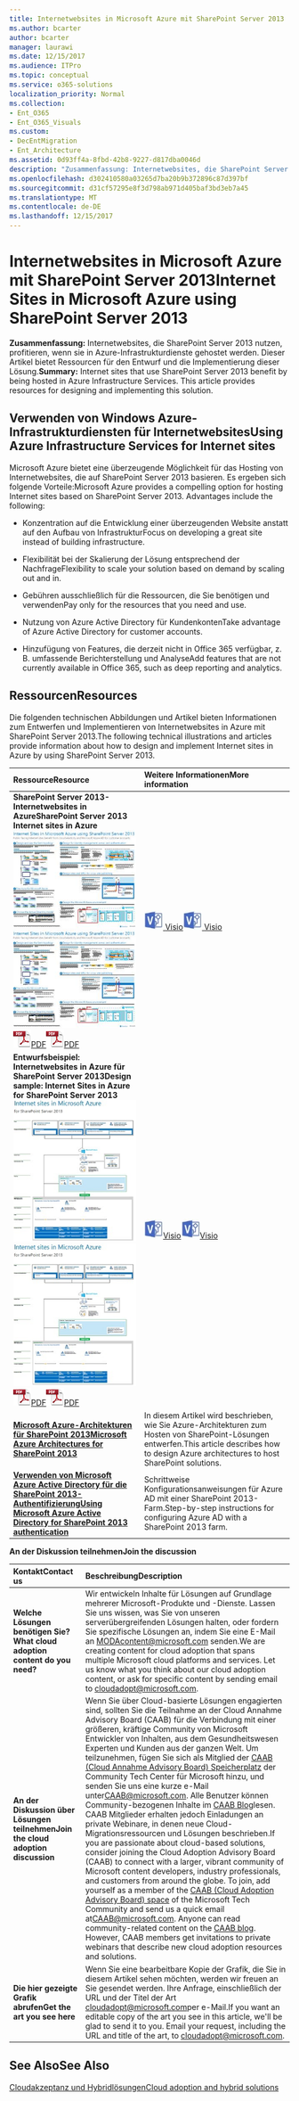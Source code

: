 ```yaml
---
title: Internetwebsites in Microsoft Azure mit SharePoint Server 2013
ms.author: bcarter
author: bcarter
manager: laurawi
ms.date: 12/15/2017
ms.audience: ITPro
ms.topic: conceptual
ms.service: o365-solutions
localization_priority: Normal
ms.collection:
- Ent_O365
- Ent_O365_Visuals
ms.custom:
- DecEntMigration
- Ent_Architecture
ms.assetid: 0d93ff4a-8fbd-42b8-9227-d817dba0046d
description: "Zusammenfassung: Internetwebsites, die SharePoint Server 2013 nutzen, profitieren, wenn sie in Azure-Infrastrukturdienste gehostet werden. Dieser Artikel bietet Ressourcen für den Entwurf und die Implementierung dieser Lösung."
ms.openlocfilehash: d302410580a03265d7ba20b9b372896c87d397bf
ms.sourcegitcommit: d31cf57295e8f3d798ab971d405baf3bd3eb7a45
ms.translationtype: MT
ms.contentlocale: de-DE
ms.lasthandoff: 12/15/2017
---
```

# <a name="internet-sites-in-microsoft-azure-using-sharepoint-server-2013"></a><span data-ttu-id="efa4e-104">Internetwebsites in Microsoft Azure mit SharePoint Server 2013</span><span class="sxs-lookup"><span data-stu-id="efa4e-104">Internet Sites in Microsoft Azure using SharePoint Server 2013</span></span>

 <span data-ttu-id="efa4e-p102">**Zusammenfassung:** Internetwebsites, die SharePoint Server 2013 nutzen, profitieren, wenn sie in Azure-Infrastrukturdienste gehostet werden. Dieser Artikel bietet Ressourcen für den Entwurf und die Implementierung dieser Lösung.</span><span class="sxs-lookup"><span data-stu-id="efa4e-p102">**Summary:** Internet sites that use SharePoint Server 2013 benefit by being hosted in Azure Infrastructure Services. This article provides resources for designing and implementing this solution.</span></span>
  
## <a name="using-azure-infrastructure-services-for-internet-sites"></a><span data-ttu-id="efa4e-107">Verwenden von Windows Azure-Infrastrukturdiensten für Internetwebsites</span><span class="sxs-lookup"><span data-stu-id="efa4e-107">Using Azure Infrastructure Services for Internet sites</span></span>

<span data-ttu-id="efa4e-p103">Microsoft Azure bietet eine überzeugende Möglichkeit für das Hosting von Internetwebsites, die auf SharePoint Server 2013 basieren. Es ergeben sich folgende Vorteile:</span><span class="sxs-lookup"><span data-stu-id="efa4e-p103">Microsoft Azure provides a compelling option for hosting Internet sites based on SharePoint Server 2013. Advantages include the following:</span></span>
  
- <span data-ttu-id="efa4e-110">Konzentration auf die Entwicklung einer überzeugenden Website anstatt auf den Aufbau von Infrastruktur</span><span class="sxs-lookup"><span data-stu-id="efa4e-110">Focus on developing a great site instead of building infrastructure.</span></span>
    
- <span data-ttu-id="efa4e-111">Flexibilität bei der Skalierung der Lösung entsprechend der Nachfrage</span><span class="sxs-lookup"><span data-stu-id="efa4e-111">Flexibility to scale your solution based on demand by scaling out and in.</span></span>
    
- <span data-ttu-id="efa4e-112">Gebühren ausschließlich für die Ressourcen, die Sie benötigen und verwenden</span><span class="sxs-lookup"><span data-stu-id="efa4e-112">Pay only for the resources that you need and use.</span></span>
    
- <span data-ttu-id="efa4e-113">Nutzung von Azure Active Directory für Kundenkonten</span><span class="sxs-lookup"><span data-stu-id="efa4e-113">Take advantage of Azure Active Directory for customer accounts.</span></span>
    
- <span data-ttu-id="efa4e-114">Hinzufügung von Features, die derzeit nicht in Office 365 verfügbar, z. B. umfassende Berichterstellung und Analyse</span><span class="sxs-lookup"><span data-stu-id="efa4e-114">Add features that are not currently available in Office 365, such as deep reporting and analytics.</span></span>
    
## <a name="resources"></a><span data-ttu-id="efa4e-115">Ressourcen</span><span class="sxs-lookup"><span data-stu-id="efa4e-115">Resources</span></span>

<span data-ttu-id="efa4e-116">Die folgenden technischen Abbildungen und Artikel bieten Informationen zum Entwerfen und Implementieren von Internetwebsites in Azure mit SharePoint Server 2013.</span><span class="sxs-lookup"><span data-stu-id="efa4e-116">The following technical illustrations and articles provide information about how to design and implement Internet sites in Azure by using SharePoint Server 2013.</span></span>
  
|<span data-ttu-id="efa4e-117">**Ressource**</span><span class="sxs-lookup"><span data-stu-id="efa4e-117">**Resource**</span></span>|<span data-ttu-id="efa4e-118">**Weitere Informationen**</span><span class="sxs-lookup"><span data-stu-id="efa4e-118">**More information**</span></span>|
|:-----|:-----|
|<span data-ttu-id="efa4e-119">**SharePoint Server 2013-Internetwebsites in Azure**</span><span class="sxs-lookup"><span data-stu-id="efa4e-119">**SharePoint Server 2013 Internet sites in Azure**</span></span> <br/> <span data-ttu-id="efa4e-120">[![Bild der Internetwebsites in Azure mit SharePoint](images/MS_AZ_SPInternetSites.jpg)          ](https://go.microsoft.com/fwlink/p/?LinkId=392552)</span><span class="sxs-lookup"><span data-stu-id="efa4e-120">[![Image of Internet sites in Azure using SharePoint](images/MS_AZ_SPInternetSites.jpg)          ](https://go.microsoft.com/fwlink/p/?LinkId=392552)</span></span> <br/> <span data-ttu-id="efa4e-121">![PDF-Datei](images/ITPro_Other_PDFicon.png)[PDF](https://go.microsoft.com/fwlink/p/?LinkId=392552)</span><span class="sxs-lookup"><span data-stu-id="efa4e-121">![PDF file](images/ITPro_Other_PDFicon.png)[PDF](https://go.microsoft.com/fwlink/p/?LinkId=392552)</span></span> |<span data-ttu-id="efa4e-122">[![Visio-Datei](images/ITPro_Other_VisioIcon.jpg)          ](https://go.microsoft.com/fwlink/p/?LinkId=392551)[Visio](https://go.microsoft.com/fwlink/p/?LinkId=392551)</span><span class="sxs-lookup"><span data-stu-id="efa4e-122">[![Visio file](images/ITPro_Other_VisioIcon.jpg)          ](https://go.microsoft.com/fwlink/p/?LinkId=392551)[Visio](https://go.microsoft.com/fwlink/p/?LinkId=392551)</span></span> <br/> |<span data-ttu-id="efa4e-123">Dieses Architekturmodell zeigt wichtige Entwurfsaktivitäten und empfohlene Architekturentscheidungen für Internetwebsites in Azure.</span><span class="sxs-lookup"><span data-stu-id="efa4e-123">This architecture model outlines key design activities and recommended architecture choices for Internet sites in Azure.</span></span>  <br/> |
|<span data-ttu-id="efa4e-124">**Entwurfsbeispiel: Internetwebsites in Azure für SharePoint Server 2013**</span><span class="sxs-lookup"><span data-stu-id="efa4e-124">**Design sample: Internet Sites in Azure for SharePoint Server 2013**</span></span> <br/> <span data-ttu-id="efa4e-125">[![Bild des Entwurfsbeispiels: Internetwebsites in Microsoft Azure für SharePoint 2013](images/MS_AZ_InternetSitesDesignSample.jpg)          ](https://go.microsoft.com/fwlink/p/?LinkId=392549)</span><span class="sxs-lookup"><span data-stu-id="efa4e-125">[![Image of the Design sample: Internet sites in Microsoft Azure for SharePoint 2013](images/MS_AZ_InternetSitesDesignSample.jpg)          ](https://go.microsoft.com/fwlink/p/?LinkId=392549)</span></span> <br/> <span data-ttu-id="efa4e-126">![PDF-Datei](images/ITPro_Other_PDFicon.png)[PDF](https://go.microsoft.com/fwlink/p/?LinkId=392549)</span><span class="sxs-lookup"><span data-stu-id="efa4e-126">![PDF file](images/ITPro_Other_PDFicon.png)[PDF](https://go.microsoft.com/fwlink/p/?LinkId=392549)</span></span> |<span data-ttu-id="efa4e-127">![Visio-Datei](images/ITPro_Other_VisioIcon.jpg)[Visio](https://go.microsoft.com/fwlink/p/?LinkId=392548)</span><span class="sxs-lookup"><span data-stu-id="efa4e-127">![Visio file](images/ITPro_Other_VisioIcon.jpg)[Visio](https://go.microsoft.com/fwlink/p/?LinkId=392548)</span></span> <br/> |<span data-ttu-id="efa4e-128">Verwenden Sie dieses Entwurfsbeispiel als Ausgangspunkt für Ihre eigene Architektur.</span><span class="sxs-lookup"><span data-stu-id="efa4e-128">Use this design sample as a starting point for your own architecture.</span></span>  <br/> |
|<span data-ttu-id="efa4e-129">**[Microsoft Azure-Architekturen für SharePoint 2013](microsoft-azure-architectures-for-sharepoint-2013.md)**</span><span class="sxs-lookup"><span data-stu-id="efa4e-129">**[Microsoft Azure Architectures for SharePoint 2013](microsoft-azure-architectures-for-sharepoint-2013.md)**</span></span> <br/> |<span data-ttu-id="efa4e-130">In diesem Artikel wird beschrieben, wie Sie Azure-Architekturen zum Hosten von SharePoint-Lösungen entwerfen.</span><span class="sxs-lookup"><span data-stu-id="efa4e-130">This article describes how to design Azure architectures to host SharePoint solutions.</span></span>  <br/> |
|<span data-ttu-id="efa4e-131">**[Verwenden von Microsoft Azure Active Directory für die SharePoint 2013-Authentifizierung](using-microsoft-azure-active-directory-for-sharepoint-2013-authentication.md)**</span><span class="sxs-lookup"><span data-stu-id="efa4e-131">**[Using Microsoft Azure Active Directory for SharePoint 2013 authentication](using-microsoft-azure-active-directory-for-sharepoint-2013-authentication.md)**</span></span> <br/> |<span data-ttu-id="efa4e-132">Schrittweise Konfigurationsanweisungen für Azure AD mit einer SharePoint 2013-Farm.</span><span class="sxs-lookup"><span data-stu-id="efa4e-132">Step-by-step instructions for configuring Azure AD with a SharePoint 2013 farm.</span></span>  <br/> |
   
<span data-ttu-id="efa4e-133">**An der Diskussion teilnehmen**</span><span class="sxs-lookup"><span data-stu-id="efa4e-133">**Join the discussion**</span></span>

|<span data-ttu-id="efa4e-134">**Kontakt**</span><span class="sxs-lookup"><span data-stu-id="efa4e-134">**Contact us**</span></span>|<span data-ttu-id="efa4e-135">**Beschreibung**</span><span class="sxs-lookup"><span data-stu-id="efa4e-135">**Description**</span></span>|
|:-----|:-----|
|<span data-ttu-id="efa4e-136">**Welche Lösungen benötigen Sie?**</span><span class="sxs-lookup"><span data-stu-id="efa4e-136">**What cloud adoption content do you need?**</span></span> <br/> |<span data-ttu-id="efa4e-p104">Wir entwickeln Inhalte für Lösungen auf Grundlage mehrerer Microsoft-Produkte und -Dienste. Lassen Sie uns wissen, was Sie von unseren serverübergreifenden Lösungen halten, oder fordern Sie spezifische Lösungen an, indem Sie eine E-Mail an [MODAcontent@microsoft.com](mailto:cloudadopt@microsoft.com?Subject=[Cloud%20Adoption%20Content%20Feedback]:%20) senden.</span><span class="sxs-lookup"><span data-stu-id="efa4e-p104">We are creating content for cloud adoption that spans multiple Microsoft cloud platforms and services. Let us know what you think about our cloud adoption content, or ask for specific content by sending email to [cloudadopt@microsoft.com](mailto:cloudadopt@microsoft.com?Subject=[Cloud%20Adoption%20Content%20Feedback]:%20).  </span></span><br/> |
|<span data-ttu-id="efa4e-139">**An der Diskussion über Lösungen teilnehmen**</span><span class="sxs-lookup"><span data-stu-id="efa4e-139">**Join the cloud adoption discussion**</span></span> <br/> |<span data-ttu-id="efa4e-p105">Wenn Sie über Cloud-basierte Lösungen engagierten sind, sollten Sie die Teilnahme an der Cloud Annahme Advisory Board (CAAB) für die Verbindung mit einer größeren, kräftige Community von Microsoft Entwickler von Inhalten, aus dem Gesundheitswesen Experten und Kunden aus der ganzen Welt. Um teilzunehmen, fügen Sie sich als Mitglied der [CAAB (Cloud Annahme Advisory Board) Speicherplatz](https://aka.ms/caab) der Community Tech Center für Microsoft hinzu, und senden Sie uns eine kurze e-Mail unter[CAAB@microsoft.com](mailto:caab@microsoft.com?Subject=I%20just%20joined%20the%20Cloud%20Adoption%20Advisory%20Board!). Alle Benutzer können Community-bezogenen Inhalte im [CAAB Blog](https://blogs.technet.com/b/solutions_advisory_board/)lesen. CAAB Mitglieder erhalten jedoch Einladungen an private Webinare, in denen neue Cloud-Migrationsressourcen und Lösungen beschrieben.</span><span class="sxs-lookup"><span data-stu-id="efa4e-p105">If you are passionate about cloud-based solutions, consider joining the Cloud Adoption Advisory Board (CAAB) to connect with a larger, vibrant community of Microsoft content developers, industry professionals, and customers from around the globe. To join, add yourself as a member of the [CAAB (Cloud Adoption Advisory Board) space](https://aka.ms/caab) of the Microsoft Tech Community and send us a quick email at[CAAB@microsoft.com](mailto:caab@microsoft.com?Subject=I%20just%20joined%20the%20Cloud%20Adoption%20Advisory%20Board!). Anyone can read community-related content on the [CAAB blog](https://blogs.technet.com/b/solutions_advisory_board/). However, CAAB members get invitations to private webinars that describe new cloud adoption resources and solutions.  </span></span><br/> |
|<span data-ttu-id="efa4e-143">**Die hier gezeigte Grafik abrufen**</span><span class="sxs-lookup"><span data-stu-id="efa4e-143">**Get the art you see here**</span></span> <br/> |<span data-ttu-id="efa4e-p106">Wenn Sie eine bearbeitbare Kopie der Grafik, die Sie in diesem Artikel sehen möchten, werden wir freuen an Sie gesendet werden. Ihre Anfrage, einschließlich der URL und der Titel der Art [cloudadopt@microsoft.com](mailto:cloudadopt@microsoft.com?subject=[Art%20Request]:%20)per e-Mail.</span><span class="sxs-lookup"><span data-stu-id="efa4e-p106">If you want an editable copy of the art you see in this article, we'll be glad to send it to you. Email your request, including the URL and title of the art, to [cloudadopt@microsoft.com](mailto:cloudadopt@microsoft.com?subject=[Art%20Request]:%20).  </span></span><br/> |
   
## <a name="see-also"></a><span data-ttu-id="efa4e-146">See Also</span><span class="sxs-lookup"><span data-stu-id="efa4e-146">See Also</span></span>

[<span data-ttu-id="efa4e-147">Cloudakzeptanz und Hybridlösungen</span><span class="sxs-lookup"><span data-stu-id="efa4e-147">Cloud adoption and hybrid solutions</span></span>](cloud-adoption-and-hybrid-solutions.md)



